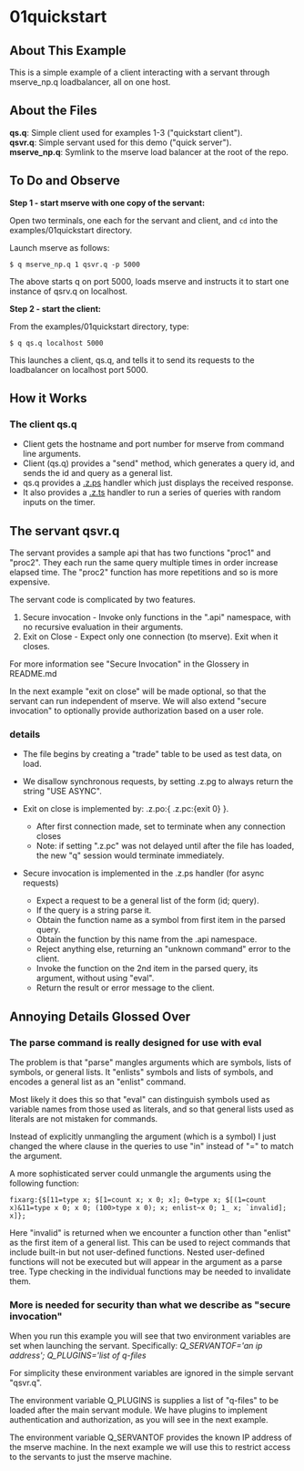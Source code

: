 # 01quickstart

## About This Example

This is a simple example of a client interacting with a servant through mserve\_np.q loadbalancer, all 
on one host. 

## About the Files

**qs.q**: Simple client used for examples 1-3 ("quickstart client").  
**qsvr.q**: Simple servant used for this demo ("quick server").  
**mserve_np.q**: Symlink to the mserve load balancer at the root of the repo.

## To Do and Observe

**Step 1 - start mserve with one copy of the servant:**  

Open two terminals, one each for the servant and client, and ``cd`` into the examples/01quickstart directory.

Launch mserve as follows:

```
$ q mserve_np.q 1 qsvr.q -p 5000
```

The above starts q on port 5000, loads mserve and instructs it to start one instance of qsrv.q on localhost.

**Step 2 - start the client:**  

From the examples/01quickstart directory, type:

```
$ q qs.q localhost 5000
```

This launches a client, qs.q, and tells it to send its requests to the loadbalancer on localhost port 5000.

## How it Works

### The client qs.q

* Client gets the hostname and port number for mserve from command line arguments.
* Client (qs.q) provides a "send" method, which generates a query id, and sends the id and query as a general list.
* qs.q provides a [.z.ps](https://code.kx.com/q/ref/dotz/#zps-set) handler which just displays the received response.
* It also provides a [.z.ts](https://code.kx.com/q/ref/dotz/#zts-timer) handler to run a series of queries with random inputs on the timer.

## The servant qsvr.q

The servant provides a sample api that has two functions "proc1" and "proc2".
They each run the same query multiple times in order increase elapsed time.
The "proc2" function has more repetitions and so is more expensive.

The servant code is complicated by two features.

1. Secure invocation - Invoke only functions in the ".api" namespace, with no recursive evaluation in their arguments.
2. Exit on Close - Expect only one connection (to mserve). Exit when it closes.

For more information see "Secure Invocation" in the Glossery in README.md

In the next example "exit on close" will be made optional, so that the servant can run independent of mserve.
We will also extend "secure invocation" to optionally provide authorization based on a user role.

### details

* The file begins by creating a "trade" table to be used as test data, on load. 
* We disallow synchronous requests, by setting .z.pg to always return the string "USE ASYNC". 

* Exit on close is implemented by: .z.po:{ .z.pc:{exit 0} }.
    * After first connection made, set to terminate when any connection closes
    * Note: if setting ".z.pc" was not delayed until after the file has loaded, the new "q" session would terminate immediately.

* Secure invocation is implemented in the .z.ps handler (for async requests)
    * Expect a request to be a general list of the form (id; query).
    * If the query is a string parse it.
    * Obtain the function name as a symbol from first item in the parsed query.
    * Obtain the function by this name from the .api namespace.
    * Reject anything else, returning an "unknown command" error to the client.
    * Invoke the function on the 2nd item in the parsed query, its argument, without using "eval".
    * Return the result or error message to the client.

## Annoying Details Glossed Over

### The parse command is really designed for use with eval

The problem is that "parse" mangles arguments which are symbols, lists of symbols, or general lists.
It "enlists" symbols and lists of symbols, and encodes a general list as an "enlist" command.

Most likely it does this so that "eval" can distinguish symbols used as variable names from those used as literals,
and so that general lists used as literals are not mistaken for commands.

Instead of explicitly unmangling the argument (which is a symbol) I just changed the where clause
in the queries to use "in" instead of "=" to match the argument.

A more sophisticated server could unmangle the arguments using the following function:

```
fixarg:{$[11=type x; $[1=count x; x 0; x]; 0=type x; $[(1=count x)&11=type x 0; x 0; (100>type x 0); x; enlist~x 0; 1_ x; `invalid]; x]};
```

Here "invalid" is returned when we encounter a function other than "enlist" as the first item of a general list.
This can be used to reject commands that include built-in but not user-defined functions.
Nested user-defined functions will not be executed but will appear in the argument as a parse tree.
Type checking in the individual functions may be needed to invalidate them.

### More is needed for security than what we describe as  "secure invocation"

When you run this example you will see that two environment variables are set when launching the servant.
Specifically: *Q_SERVANTOF='an ip address'; Q_PLUGINS='list of q-files*

For simplicity these environment variables are ignored in the simple servant "qsvr.q".

The environment variable Q\_PLUGINS is supplies a list of "q-files" to be loaded after the main servant module.
We have plugins to implement authentication and authorization, as you will see in the next example.

The environment variable Q\_SERVANTOF provides the known IP address of the mserve machine.
In the next example we will use this to restrict access to the servants to just the mserve machine.

